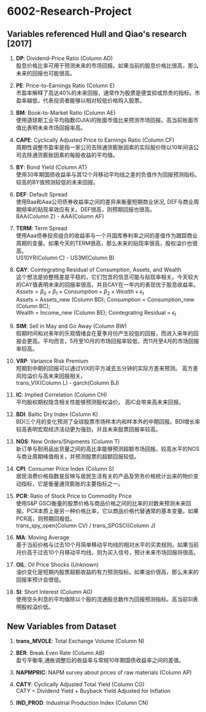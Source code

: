 # 6002-Research-Project



## Variables referenced Hull and Qiao's research [2017]

1. **DP**: Dividend–Price Ratio (Column AD) <br />
股息价格比率可用于预测未来的市场回报。如果当前的股息价格比很高，那么未来的回报也可能很高。

2. **PE**: Price-to-Earnings Ratio (Column E) <br />
市盈率解释了高达40%的未来回报，通常作为股票是便宜抑或昂贵的指标。市盈率越低，代表投资者能够以相对较低价格购入股票。

3. **BM**: Book-to-Market Ratio (Column AE) <br />
使用道琼斯工业平均指数(DJIA)的账面市值比来预测市场回报。高当前账面市值比表明未来市场回报率高。

4. **CAPE**: Cyclically Adjusted Price to Earnings Ratio (Column CF) <br />
周期性调整市盈率是指一家公司去除通货膨胀因素的实际股价除以10年间该公司去除通货膨胀因素的每股收益的平均值。

5. **BY**: Bond Yield (Column AT) <br />
使用30年期国债收益率与其12个月移动平均线之差的负值作为回报预测指标。较高的BY值预测较低的未来回报。

6. **DEF**: Default Spread <br />
使用Baa和Aaa公司债券收益率之间的差异来衡量短期商业状况, DEF与商业周期频率的贴现率效应有关。DEF很高，则预期回报也很高。<br />
BAA(Column Z) - AAA(Column AF)

7. **TERM**: Term Spread <br />
使用Aaa债券投资组合的收益率与一个月国库券利率之间的差值作为跟踪商业周期的变量。如果今天的TERM很高，那么未来的贴现率很高，股权溢价也很高。<br />
US10YR(Column C) - US3M(Column B)

8. **CAY**: Cointegrating Residual of Consumption, Assets, and Wealth <br />
这个想法是协整残差是平稳的，它们包含的信息可能与贴现率相关。今天较大的CAY值表明未来的回报率很高，并且CAY在一年内的表现优于股息收益率。<br />
$Assets = \beta_0 + \beta_1\times Consumption + \beta_2\times Wealth + \epsilon_t$ <br />
Assets = Assets_new (Column BD); Consumption = Consumption_new (Column BC); <br />
Wealth = Income_new (Column BE); Cointegrating Residual = $\epsilon_t$

9. **SIM**: Sell in May and Go Away (Column BW) <br />
假期时间和对来年的乐观情绪会在夏季月份产生较低的回报，而进入来年的回报会更高。平均而言，5月至10月的市场回报率较低，而11月至4月的市场回报率较高。

10. **VRP**: Variance Risk Premium <br />
短期到中期的回报可以通过VIX的平方减去五分钟的实际方差来预测。 高方差风险溢价与高未来回报相关。<br />
trans_VIX(Column L) - garch(Column BJ)

11. **IC**: Implied Correlation (Column CH) <br />
平均股权期权隐含相关性能够预测股权溢价。 高IC会带来高未来回报。

12. **BDI**: Baltic Dry Index (Column K) <br />
BDI三个月的变化预测了全球股票市场样本内和样本外的中期回报。BDI增长率较高表明宏观经济活动更为强劲，并且未来股票回报率较高。

13. **NOS**: New Orders/Shipments (Column T) <br />
新订单与耐用品出货量之间的高比率能够预测超额市场回报。较高水平的NOS与商业周期峰值相关，并预测股票的超额回报较低。

14. **CPI**: Consumer Price Index (Column S) <br />
居民消费价格指数是反映与居民生活有关的产品及劳务价格统计出来的物价变动指标，它是衡量通货膨胀的主要指标之一。

15. **PCR**: Ratio of Stock Price to Commodity Price <br />
使用S&P GSCI衡量的股票价格与商品价格之间的比率的对数来预测未来回报。PCR本质上是另一种价格比率，它以商品价格代替通常的基本变量。如果PCR高，则预期回报低。<br />
trans_spy_open(Column CV) / trans_SPGSCI(Column J)

16. **MA**: Moving Average <br />
基于当前价格与过去10个月简单移动平均线的相对水平的买卖规则。如果当前月价高于过去10个月移动平均线，则为买入信号，预计未来市场回报将很高。

17. **OIL**: Oil Price Shocks (Unknown) <br />
油价变化是短期内股票超额收益的有力预测指标。如果油价很高，那么未来的回报率预计会很低。

18. **SI**: Short Interest (Column AG) <br />
使用空头利息的平均值除以个股的流通股总数作为回报预测指标。高当前SI表明股权溢价低。



## New Variables from Dataset

1. **trans_MVOLE**: Total Exchange Volume (Column N) <br />

2. **BER**: Break Even Rate (Column AB) <br />
 盈亏平衡率,通胀调整后的收益率与常规10年期国债收益率之间的差值。

3. **NAPMPRIC**: NAPM survey about prices of raw materials (Column AP) <br />

4. **CATY**: Cyclically Adjusted Total Yield (Column CG) <br />
CATY = Dividend Yield + Buyback Yield Adjusted for Inflation

5. **IND_PROD**: Industrial Production Index (Column CN) <br />
 

